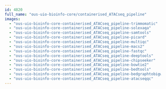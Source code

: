 ```yaml
---
id: 4820
full_name: "ous-uio-bioinfo-core/containerised_ATACseq_pipeline"
images: 
  - "ous-uio-bioinfo-core-containerised_ATACseq_pipeline-trimmomatic"
  - "ous-uio-bioinfo-core-containerised_ATACseq_pipeline-solexaqa"
  - "ous-uio-bioinfo-core-containerised_ATACseq_pipeline-samtools"
  - "ous-uio-bioinfo-core-containerised_ATACseq_pipeline-picard"
  - "ous-uio-bioinfo-core-containerised_ATACseq_pipeline-multiqc"
  - "ous-uio-bioinfo-core-containerised_ATACseq_pipeline-macs2"
  - "ous-uio-bioinfo-core-containerised_ATACseq_pipeline-fastqc"
  - "ous-uio-bioinfo-core-containerised_ATACseq_pipeline-deeptools"
  - "ous-uio-bioinfo-core-containerised_ATACseq_pipeline-chipseeker"
  - "ous-uio-bioinfo-core-containerised_ATACseq_pipeline-bowtie2"
  - "ous-uio-bioinfo-core-containerised_ATACseq_pipeline-bedtools"
  - "ous-uio-bioinfo-core-containerised_ATACseq_pipeline-bedgraphtobigwig"
  - "ous-uio-bioinfo-core-containerised_ATACseq_pipeline-atacseqqc"
---
```

